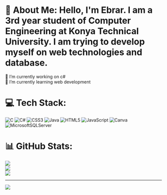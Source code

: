 # 💫 About Me: Hello, I'm Ebrar. I am a 3rd year student of Computer Engineering at Konya Technical University. I am trying to develop myself on web technologies and database.
🔭 I’m currently working on c#<br>🌱 I’m currently learning web development


# 💻 Tech Stack:
![C](https://img.shields.io/badge/c-%2300599C.svg?style=for-the-badge&logo=c&logoColor=white) ![C#](https://img.shields.io/badge/c%23-%23239120.svg?style=for-the-badge&logo=c-sharp&logoColor=white) ![CSS3](https://img.shields.io/badge/css3-%231572B6.svg?style=for-the-badge&logo=css3&logoColor=white) ![Java](https://img.shields.io/badge/java-%23ED8B00.svg?style=for-the-badge&logo=java&logoColor=white) ![HTML5](https://img.shields.io/badge/html5-%23E34F26.svg?style=for-the-badge&logo=html5&logoColor=white) ![JavaScript](https://img.shields.io/badge/javascript-%23323330.svg?style=for-the-badge&logo=javascript&logoColor=%23F7DF1E) ![Canva](https://img.shields.io/badge/Canva-%2300C4CC.svg?style=for-the-badge&logo=Canva&logoColor=white) ![MicrosoftSQLServer](https://img.shields.io/badge/Microsoft%20SQL%20Sever-CC2927?style=for-the-badge&logo=microsoft%20sql%20server&logoColor=white)
# 📊 GitHub Stats:
![](https://github-readme-stats.vercel.app/api?username=ebraar&theme=dark&hide_border=false&include_all_commits=false&count_private=false)<br/>
![](https://github-readme-streak-stats.herokuapp.com/?user=ebraar&theme=dark&hide_border=false)<br/>
![](https://github-readme-stats.vercel.app/api/top-langs/?username=ebraar&theme=dark&hide_border=false&include_all_commits=false&count_private=false&layout=compact)

---
[![](https://visitcount.itsvg.in/api?id=ebraar&icon=0&color=0)](https://visitcount.itsvg.in)

<!-- Proudly created with GPRM ( https://gprm.itsvg.in ) -->
